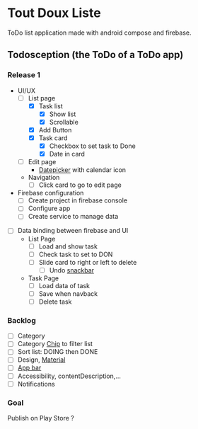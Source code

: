# Tout Doux Liste

ToDo list application made with android compose and firebase.

## Todosception (the ToDo of a ToDo app)

### Release 1

- UI/UX
  - [ ] List page
    - [x] Task list
      - [x] Show list
      - [x] Scrollable
    - [x] Add Button
    - [x] Task card
      - [x] Checkbox to set task to Done
      - [x] Date in card
  - [ ] Edit page
    - [Datepicker](https://developer.android.com/develop/ui/compose/components/datepickers) with calendar icon
  - Navigation
    - [ ] Click card to go to edit page
- Firebase configuration
  - [ ] Create project in firebase console
  - [ ] Configure app
  - [ ] Create service to manage data
- [ ] Data binding between firebase and UI
  - List Page
    - [ ] Load and show task
    - [ ] Check task to set to DON
    - [ ] Slide card to right or left to delete
      - [ ] Undo [snackbar](https://developer.android.com/develop/ui/compose/components/snackbar)
  - Task Page
    - [ ] Load data of task
    - [ ] Save when navback
    - [ ] Delete task

### Backlog
  
- [ ] Category
- [ ] Category [Chip](https://developer.android.com/develop/ui/compose/components/chip) to filter list
- [ ] Sort list: DOING then DONE
- [ ] Design, [Material](https://m3.material.io/)
- [ ] [App bar](https://developer.android.com/develop/ui/compose/components/app-bars)
- [ ] Accessibility, contentDescription,...
- [ ] Notifications

### Goal

Publish on Play Store ?